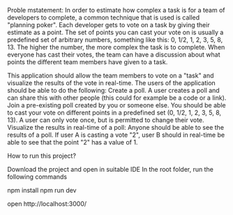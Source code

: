 Proble mstatement:
In order to estimate how complex a task is for a team of developers to complete, a common technique that is used is called "planning poker".
Each developer gets to vote on a task by giving their estimate as a point.
The set of points you can cast your vote on is usually a predefined set of arbitrary numbers, something like this: 0, 1/2, 1, 2, 3, 5, 8, 13.
The higher the number, the more complex the task is to complete.
When everyone has cast their votes, the team can have a discussion about what points the different team members have given to a task.

This application should allow the team members to vote on a "task" and visualize the results of the vote in real-time.
The users of the application should be able to do the following:
Create a poll. A user creates a poll and can share this with other people (this could for example be a code or a link).
Join a pre-existing poll created by you or someone else. You should be able to cast your vote on different points in a predefined set (0, 1/2, 1, 2, 3, 5, 8, 13). A user can only vote once, but is permitted to change their vote.
Visualize the results in real-time of a poll: Anyone should be able to see the results of a poll. If user A is casting a vote "2", user B should in real-time be able to see that the point "2" has a value of 1.

How to run this project?

Download the project and open in suitable IDE
In the root folder, run the following commands

npm install
npm run dev

open http://localhost:3000/

